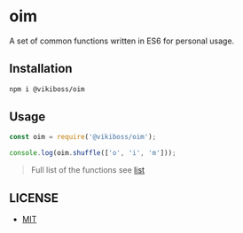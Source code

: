 # oim

A set of common functions written in ES6 for personal usage.

## Installation

```bash
npm i @vikiboss/oim
```

## Usage

```javascript
const oim = require('@vikiboss/oim');

console.log(oim.shuffle(['o', 'i', 'm']));
```

> Full list of the functions see [list](./oim.d.ts)

## LICENSE

- [MIT](https://opensource.org/licenses/MIT/)
